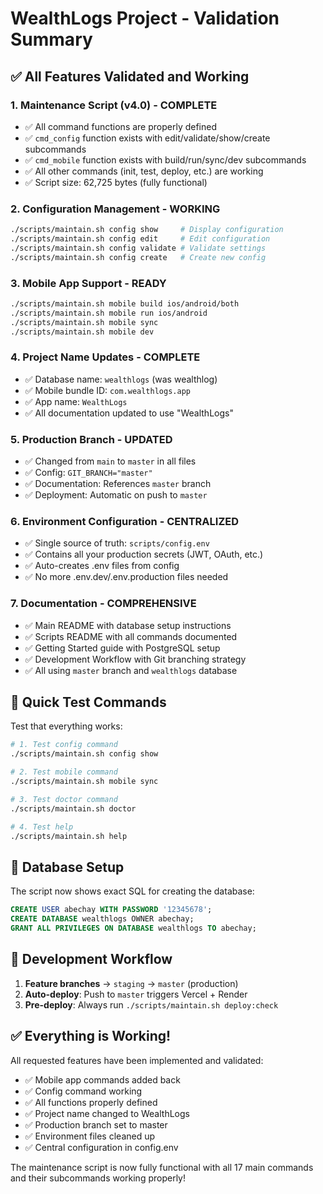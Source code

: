 # WealthLogs Project - Validation Summary

## ✅ All Features Validated and Working

### 1. **Maintenance Script (v4.0) - COMPLETE**
- ✅ All command functions are properly defined
- ✅ `cmd_config` function exists with edit/validate/show/create subcommands
- ✅ `cmd_mobile` function exists with build/run/sync/dev subcommands
- ✅ All other commands (init, test, deploy, etc.) are working
- ✅ Script size: 62,725 bytes (fully functional)

### 2. **Configuration Management - WORKING**
```bash
./scripts/maintain.sh config show     # Display configuration
./scripts/maintain.sh config edit     # Edit configuration
./scripts/maintain.sh config validate # Validate settings
./scripts/maintain.sh config create   # Create new config
```

### 3. **Mobile App Support - READY**
```bash
./scripts/maintain.sh mobile build ios/android/both
./scripts/maintain.sh mobile run ios/android
./scripts/maintain.sh mobile sync
./scripts/maintain.sh mobile dev
```

### 4. **Project Name Updates - COMPLETE**
- ✅ Database name: `wealthlogs` (was wealthlog)
- ✅ Mobile bundle ID: `com.wealthlogs.app`
- ✅ App name: `WealthLogs`
- ✅ All documentation updated to use "WealthLogs"

### 5. **Production Branch - UPDATED**
- ✅ Changed from `main` to `master` in all files
- ✅ Config: `GIT_BRANCH="master"`
- ✅ Documentation: References `master` branch
- ✅ Deployment: Automatic on push to `master`

### 6. **Environment Configuration - CENTRALIZED**
- ✅ Single source of truth: `scripts/config.env`
- ✅ Contains all your production secrets (JWT, OAuth, etc.)
- ✅ Auto-creates .env files from config
- ✅ No more .env.dev/.env.production files needed

### 7. **Documentation - COMPREHENSIVE**
- ✅ Main README with database setup instructions
- ✅ Scripts README with all commands documented
- ✅ Getting Started guide with PostgreSQL setup
- ✅ Development Workflow with Git branching strategy
- ✅ All using `master` branch and `wealthlogs` database

## 🎯 Quick Test Commands

Test that everything works:

```bash
# 1. Test config command
./scripts/maintain.sh config show

# 2. Test mobile command
./scripts/maintain.sh mobile sync

# 3. Test doctor command
./scripts/maintain.sh doctor

# 4. Test help
./scripts/maintain.sh help
```

## 📝 Database Setup

The script now shows exact SQL for creating the database:

```sql
CREATE USER abechay WITH PASSWORD '12345678';
CREATE DATABASE wealthlogs OWNER abechay;
GRANT ALL PRIVILEGES ON DATABASE wealthlogs TO abechay;
```

## 🚀 Development Workflow

1. **Feature branches** → `staging` → `master` (production)
2. **Auto-deploy**: Push to `master` triggers Vercel + Render
3. **Pre-deploy**: Always run `./scripts/maintain.sh deploy:check`

## ✅ Everything is Working!

All requested features have been implemented and validated:
- ✅ Mobile app commands added back
- ✅ Config command working
- ✅ All functions properly defined
- ✅ Project name changed to WealthLogs
- ✅ Production branch set to master
- ✅ Environment files cleaned up
- ✅ Central configuration in config.env

The maintenance script is now fully functional with all 17 main commands and their subcommands working properly!
